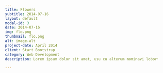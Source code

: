 ```yaml
---
title: Flowers
subtitle: 2014-07-16
layout: default
modal-id: 3
date: 2014-07-16
img: flo.png
thumbnail: flo.png
alt: image-alt
project-date: April 2014
client: Start Bootstrap
category: Web Development
description: Lorem ipsum dolor sit amet, usu cu alterum nominavi lobortis. At duo novum diceret. Tantas apeirian vix et, usu sanctus postulant inciderint ut, populo diceret necessitatibus in vim. Cu eum dicam feugiat noluisse.

---
```

